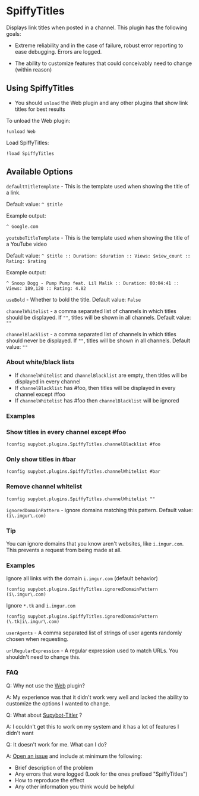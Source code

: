 # SpiffyTitles #

Displays link titles when posted in a channel. This plugin has the following goals:

- Extreme reliability and in the case of failure, robust error reporting to ease debugging. Errors
are logged.

- The ability to customize features that could conceivably need to change (within reason)

## Using SpiffyTitles ##
- You should `unload` the Web plugin and any other plugins that show link titles for best results

To unload the Web plugin:

    !unload Web

Load SpiffyTitles:
    
    !load SpiffyTitles

## Available Options ##

`defaultTitleTemplate` - This is the template used when showing the title of a link. 

Default value: `^ $title`

Example output:

    ^ Google.com

`youtubeTitleTemplate` - This is the template used when showing the title of a YouTube video

Default value: `^ $title :: Duration: $duration :: Views: $view_count :: Rating: $rating`

Example output:

    ^ Snoop Dogg - Pump Pump feat. Lil Malik :: Duration: 00:04:41 :: Views: 189,120 :: Rating: 4.82

`useBold` - Whether to bold the title. Default value: `False`

`channelWhitelist` - a comma separated list of channels in which titles should be displayed. If `""`,
titles will be shown in all channels. Default value: `""`

`channelBlacklist` - a comma separated list of channels in which titles should never be displayed. If `""`,
titles will be shown in all channels. Default value: `""`

### About white/black lists ###

- If `channelWhitelist` and `channelBlacklist` are empty, then titles will be displayed in every channel
- If `channelBlacklist` has #foo, then titles will be displayed in every channel except #foo
- If `channelWhitelist` has #foo then `channelBlacklist` will be ignored

### Examples ###


### Show titles in every channel except #foo ###
    
    !config supybot.plugins.SpiffyTitles.channelBlacklist #foo
    
### Only show titles in #bar ###
    
    !config supybot.plugins.SpiffyTitles.channelWhitelist #bar

### Remove channel whitelist ###
    
    !config supybot.plugins.SpiffyTitles.channelWhitelist ""

`ignoredDomainPattern` - ignore domains matching this pattern. Default value: `(i\.imgur\.com)`

### Tip ###

You can ignore domains that you know aren't websites, like `i.imgur.com`. This prevents a request
from being made at all.

### Examples ###

Ignore all links with the domain `i.imgur.com` (default behavior)

    !config supybot.plugins.SpiffyTitles.ignoredDomainPattern (i\.imgur\.com)

Ignore `*.tk` and `i.imgur.com`

    !config supybot.plugins.SpiffyTitles.ignoredDomainPattern (\.tk|i\.imgur\.com)

`userAgents` - A comma separated list of strings of user agents randomly chosen when requesting. 

`urlRegularExpression` - A regular expression used to match URLs. You shouldn't need to change this.

### FAQ ###

Q: Why not use the [Web](https://github.com/ProgVal/Limnoria/tree/master/plugins/Web) plugin?

A: My experience was that it didn't work very well and lacked the ability to customize the options
I wanted to change.

Q: What about [Supybot-Titler](https://github.com/reticulatingspline/Supybot-Titler) ?

A: I couldn't get this to work on my system and it has a lot of features I didn't want

Q: It doesn't work for me. What can I do?

A: [Open an issue](https://github.com/prgmrbill/limnoria-plugins/issues/new) and include at minimum the following:

- Brief description of the problem
- Any errors that were logged (Look for the ones prefixed "SpiffyTitles")
- How to reproduce the effect
- Any other information you think would be helpful
